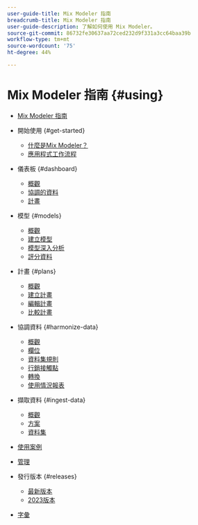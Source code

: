 ```yaml
---
user-guide-title: Mix Modeler 指南
breadcrumb-title: Mix Modeler 指南
user-guide-description: 了解如何使用 Mix Modeler。
source-git-commit: 86732fe30637aa72ced232d9f331a3cc64baa39b
workflow-type: tm+mt
source-wordcount: '75'
ht-degree: 44%

---
```



# Mix Modeler 指南 {#using}

+ [Mix Modeler 指南](overview.md)

+ 開始使用 {#get-started}
   + [什麼是Mix Modeler？](get-started/about.md)
   + [應用程式工作流程](get-started/workflow.md)

+ 儀表板 {#dashboard}
   + [概觀](dashboard/overview.md)
   + [協調的資料](dashboard/harmonized-data.md)
   + [計畫](dashboard/plans.md)

+ 模型 {#models}
   + [概觀](models/overview.md)
   + [建立模型](models/create.md)
   + [模型深入分析](models/insights.md)
   + [評分資料](models/scoring-data.md)

+ 計畫 {#plans}
   + [概觀](plans/overview.md)
   + [建立計畫](plans/create.md)
   + [編輯計畫](plans/edit.md)
   + [比較計畫](plans/compare.md)

+ 協調資料 {#harmonize-data}
   + [概觀](harmonize-data/overview.md)
   + [欄位](harmonize-data/fields.md)
   + [資料集規則](harmonize-data/dataset-rules.md)
   + [行銷接觸點](harmonize-data/marketing-touchpoints.md)
   + [轉換](harmonize-data/conversions.md)
   + [使用情況報表](harmonize-data/usage-report.md)

+ 擷取資料 {#ingest-data}
   + [概觀](ingest-data/overview.md)
   + [方案](ingest-data/schemas.md)
   + [資料集](ingest-data/datasets.md)

+ [使用案例](use-cases.md)

+ [管理](administration.md)

+ 發行版本 {#releases}
   + [最新版本](releases/latest.md)
   + [2023版本](releases/2023.md)

+ [字彙](glossary.md)


